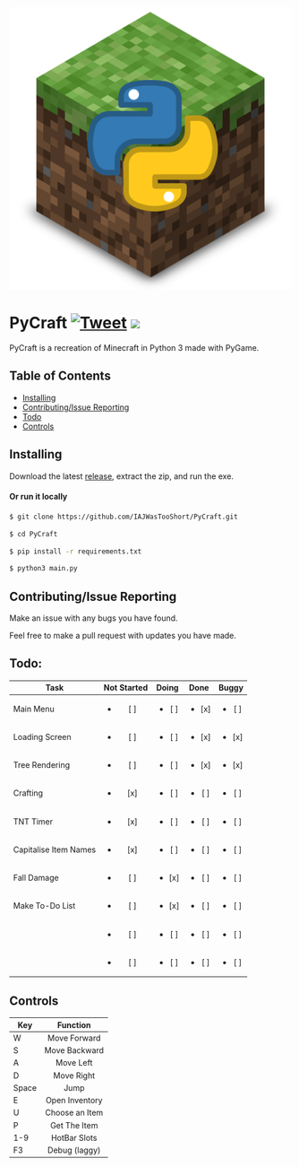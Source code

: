 <p align=center>
<img src="https://raw.githubusercontent.com/IAJWasTooShort/PyCraft/main/textures/pycraft.png"/>
</p>

# PyCraft [![Tweet](https://img.shields.io/twitter/url/http/shields.io.svg?style=social)](https://twitter.com/intent/tweet?text=There%20is%20this%20Minecraft%20like%20game%20called%20PyCraft%2C%20check%20it%20out%20at%20https%3A%2F%2Fgithub.com%2FIAJWasTooShort%2FPyCraft!&hashtags=Minecraft,Python,PyCraft) <img src="https://img.shields.io/github/v/release/IAJWasTooShort/PyCraft?include_prereleases"/>

PyCraft is a recreation of Minecraft in Python 3 made with PyGame.

## Table of Contents
* [Installing](#installing)
* [Contributing/Issue Reporting](#contributingissuereporting)
* [Todo](#todo)
* [Controls](#controls)

## Installing

Download the latest [release](https://github.com/IAJWasTooShort/PyCraft/releases/latest), extract the zip, and run the exe.

#### Or run it locally

```sh
$ git clone https://github.com/IAJWasTooShort/PyCraft.git
```
```sh
$ cd PyCraft
```
```sh
$ pip install -r requirements.txt
```
```sh
$ python3 main.py
```

## Contributing/Issue Reporting

Make an issue with any bugs you have found.

Feel free to make a pull request with updates you have made.

## Todo:

| Task                  | Not Started            | Doing                  | Done                   | Buggy                  |
| --------------------- | :--------------------: | :--------------------: | :--------------------: | :--------------------: |
| Main Menu             | <ul><li>[ ] </li></ul> | <ul><li>[ ] </li></ul> | <ul><li>[x] </li></ul> | <ul><li>[ ] </li></ul> |
| Loading Screen        | <ul><li>[ ] </li></ul> | <ul><li>[ ] </li></ul> | <ul><li>[x] </li></ul> | <ul><li>[x] </li></ul> |
| Tree Rendering        | <ul><li>[ ] </li></ul> | <ul><li>[ ] </li></ul> | <ul><li>[x] </li></ul> | <ul><li>[x] </li></ul> |
| Crafting              | <ul><li>[x] </li></ul> | <ul><li>[ ] </li></ul> | <ul><li>[ ] </li></ul> | <ul><li>[ ] </li></ul> |
| TNT Timer             | <ul><li>[x] </li></ul> | <ul><li>[ ] </li></ul> | <ul><li>[ ] </li></ul> | <ul><li>[ ] </li></ul> |
| Capitalise Item Names | <ul><li>[x] </li></ul> | <ul><li>[ ] </li></ul> | <ul><li>[ ] </li></ul> | <ul><li>[ ] </li></ul> |
| Fall Damage           | <ul><li>[ ] </li></ul> | <ul><li>[x] </li></ul> | <ul><li>[ ] </li></ul> | <ul><li>[ ] </li></ul> |
| Make To-Do List       | <ul><li>[ ] </li></ul> | <ul><li>[x] </li></ul> | <ul><li>[ ] </li></ul> | <ul><li>[ ] </li></ul> |
|                       | <ul><li>[ ] </li></ul> | <ul><li>[ ] </li></ul> | <ul><li>[ ] </li></ul> | <ul><li>[ ] </li></ul> |
|                       | <ul><li>[ ] </li></ul> | <ul><li>[ ] </li></ul> | <ul><li>[ ] </li></ul> | <ul><li>[ ] </li></ul> |



## Controls

| Key   | Function       |
| ----- | :------------: |
| W     | Move Forward   |
| S     | Move Backward  |
| A     | Move Left      |
| D     | Move Right     |
| Space | Jump         |
| E     | Open Inventory |
| U     | Choose an Item |
| P     | Get The Item   |
| 1-9   | HotBar Slots   |
| F3    | Debug (laggy)  |